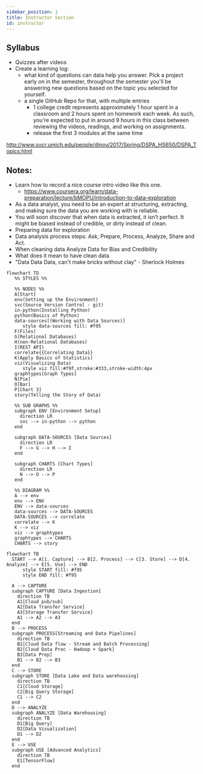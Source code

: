 ```yaml
---
sidebar_position: 1
title: Instructor Section
id: instructor
---
```

## Syllabus
- Quizzes after videos
- Create a learning log:
  - what kind of questions can data help you answer. Pick a project early on in the semester, throughout the semester you'll be answering new questions based on the topic you selected for yourself. 
  - a single GitHub Repo for that, with multiple entries
	- 1 college credit represents approximately 1 hour spent in a classroom and 2 hours spent on homework each week. As such, you're expected to put in around 9 hours in this class between reviewing the videos, readings, and working on assignments.
	- release the first 3 modules at the same time


http://www.socr.umich.edu/people/dinov/2017/Spring/DSPA_HS650/DSPA_Topics.html

## Notes:
- Learn how to record a nice course intro video like this one.
  - https://www.coursera.org/learn/data-preparation/lecture/bMOPU/introduction-to-data-exploration
- As a data analyst, you need to be an expert at structuring, extracting, and making sure the data you are working with is reliable.
- You will soon discover that when data is extracted, it isn’t perfect. It might be biased instead of credible, or dirty instead of clean.
- Preparing data for exploration
- Data analysis process steps: Ask, Prepare, Process, Analyze, Share and Act.
- When cleaning data Analyze Data for Bias and Credibility
- What does it mean to have clean data
- "Data Data Data, can't make bricks without clay" - Sherlock Holmes

```mermaid
flowchart TD
   %% STYLES %%

   %% NODES %%
   A[Start]
   env(Setting up the Environment)
   svc(Source Version Control - git)
   in-python(Installing Python)
   python(Basics of Python)
   data-sources[(Working with Data Sources)]
      style data-sources fill: #f95
   F(Files)
   G(Relational Databases)
   H(non-Relational Databases)
   I(REST API)
   correlate{{Correlating Data}}
   K(Apply Basics of Statistics)
   viz(Visualizing Data)
      style viz fill:#f9f,stroke:#333,stroke-width:4px
   graphtypes[Graph Types]
   N[Pie]
   O[Bar]
   P[Chart 3]
   story(Telling the Story of Data)

   %% SUB GRAPHS %%
   subgraph ENV [Environment Setup]
     direction LR
     svc --> in-python --> python
   end

   subgraph DATA-SOURCES [Data Sources]
     direction LR
     F --> G --> H --> I
   end

   subgraph CHARTS [Chart Types]
     direction LR
     N --> O --> P
   end

   %% DIAGRAM %%
   A --> env
   env --> ENV
   ENV --> data-sources
   data-sources --> DATA-SOURCES 
   DATA-SOURCES --> correlate
   correlate --> K
   K --> viz
   viz --> graphtypes
   graphtypes --> CHARTS
   CHARTS --> story

```

```mermaid
flowchart TB
  START --> A[1. Capture] --> B[2. Process] --> C[3. Store] --> D[4. Analyze] --> E[5. Use] --> END
      style START fill: #f95
      style END fill: #f95

  A --> CAPTURE
  subgraph CAPTURE [Data Ingestion]
    direction TB
    A1[Cloud pub/sub]
    A2[Data Transfer Service]
    A3[Storage Transfer Service]
    A1 --> A2 --> A3
  end
  B --> PROCESS
  subgraph PROCESS[Streaming and Data Pipelines]
    direction TB
    B1[Cloud Data flow - Stream and Batch Processing]
    B2[Cloud Data Proc - Hadoop + Spark]
    B3[Data Prep]
    B1 --> B2 --> B3
  end
  C --> STORE
  subgraph STORE [Data Lake and Data warehousing]
    direction TB
    C1[Cloud Storage]
    C2[Big Query Storage]
    C1 --> C2
  end
  D --> ANALYZE
  subgraph ANALYZE [Data Warehousing]
    direction TB
    D1[Big Query]
    D2[Data Visualization]
    D1 --> D2
  end
  E --> USE
  subgraph USE [Advanced Analytics]
    direction TB
    E1[TensorFlow]
  end

```
